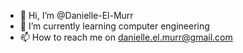 - 👋 Hi, I’m @Danielle-El-Murr
- 🌱 I’m currently learning computer engineering
- 📫 How to reach me on danielle.el.murr@gmail.com

<!---
Danielle-El-Murr/Danielle-El-Murr is a ✨ special ✨ repository because its `README.md` (this file) appears on your GitHub profile.
You can click the Preview link to take a look at your changes.
--->
